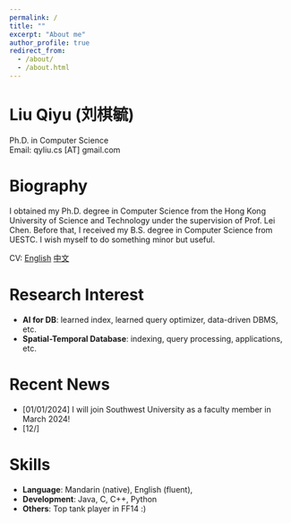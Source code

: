 ```yaml
---
permalink: /
title: ""
excerpt: "About me"
author_profile: true
redirect_from: 
  - /about/
  - /about.html
---
```


Liu Qiyu (刘棋毓)
=====
Ph.D. in Computer Science\
Email: qyliu.cs [AT] gmail.com

Biography
======
I obtained my Ph.D. degree in Computer Science from the Hong Kong University of Science and Technology under the supervision of Prof. Lei Chen. Before that, I received my B.S. degree in Computer Science from UESTC. I wish myself to do something minor but useful. 

CV: [English](https://qyliu-hkust.github.io/images/cv_lqy.pdf) [中文](https://qyliu-hkust.github.io/images/cv_lqy_cn.pdf)

Research Interest
======
* **AI for DB**: learned index, learned query optimizer, data-driven DBMS, etc.
* **Spatial-Temporal Database**: indexing, query processing, applications, etc.
  
Recent News
======
* [01/01/2024] I will join Southwest University as a faculty member in March 2024!
* [12/]

Skills
======
* **Language**: Mandarin (native), English (fluent), 
* **Development**: Java, C, C++, Python
* **Others**: Top tank player in FF14 :)
